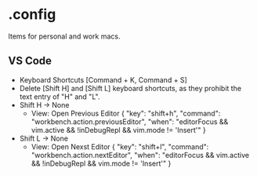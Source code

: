 # .config

Items for personal and work macs.

## VS Code

* Keyboard Shortcuts [Command + K, Command + S]
* Delete [Shift H] and [Shift L] keyboard shortcuts, as they prohibit the text entry of "H" and "L".
* Shift H -> None
  * View: Open Previous Editor
    {
      "key": "shift+h",
      "command": "workbench.action.previousEditor",
      "when": "editorFocus && vim.active && !inDebugRepl && vim.mode != 'Insert'"
    }
* Shift L -> None
  * View: Open Nexst Editor
    {
      "key": "shift+l",
      "command": "workbench.action.nextEditor",
      "when": "editorFocus && vim.active && !inDebugRepl && vim.mode != 'Insert'"
    }

